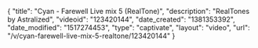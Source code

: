 {
    "title": "Cyan - Farewell Live mix 5 (RealTone)",
    "description": "RealTones by Astralized",
    "videoid": "123420144",
    "date_created": "1381353392",
    "date_modified": "1517274453",
    "type": "captivate",
    "layout": "video",
    "url": "\/v\/cyan-farewell-live-mix-5-realtone\/123420144"
}